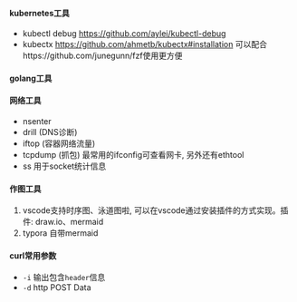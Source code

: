 #### kubernetes工具
- kubectl debug  https://github.com/aylei/kubectl-debug
- kubectx https://github.com/ahmetb/kubectx#installation 可以配合https://github.com/junegunn/fzf使用更方便

#### golang工具

#### 网络工具
- nsenter
- drill (DNS诊断)
- iftop (容器网络流量)
- tcpdump (抓包)
最常用的ifconfig可查看网卡, 另外还有ethtool
- ss 用于socket统计信息

#### 作图工具
1. vscode支持时序图、泳道图啦, 可以在vscode通过安装插件的方式实现。插件: draw.io、mermaid
2. typora 自带mermaid

#### curl常用参数
- `-i` 输出包含`header`信息
- `-d` http POST Data

